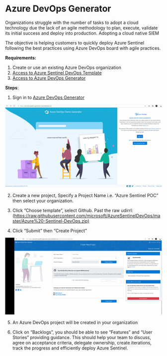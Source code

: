 # Azure DevOps Generator

Organizations struggle with the number of tasks to adopt a cloud technology due the lack of an agile methodology to plan, execute,  validate its initial success and deploy into production.
Adopting a cloud native SIEM

The objective is helping customers to quickly deploy Azure Sentinel following the best practices using  Azure DevOps board with agile practices.

**Requirements:**

1. Create or use an existing Azure DevOps organization
2. [Access to Azure Sentinel DevOps Template](https://nam06.safelinks.protection.outlook.com/?url=https%3A%2F%2Fdocs.microsoft.com%2Fen-us%2Fazure%2Fdevops%2Forganizations%2Faccounts%2Fcreate-organization%3Fview%3Dazure-devops&data=02%7C01%7Ccrmuno%40microsoft.com%7Cd340cee195414944089708d7e20b9512%7C72f988bf86f141af91ab2d7cd011db47%7C1%7C0%7C637226411708890912&sdata=sUZ77jIq42KnMWF8%2BCTtEyaoGDDQ1xk9OE1HJGitlaI%3D&reserved=0)
3. [Access to Azure DevOps Generator](https://azuredevopsdemogenerator.azurewebsites.net/)

**Steps**:

1. Sign in to [Azure DevOps Generator]()

![Instructions](./Gifs/signin.gif)

2. Create a new project, Specify a Project Name i.e. “Azure Sentinel POC” then select your organization.


3. Click “Choose template”, select Github. Past the raw udirrl: (<https://raw.githubusercontent.com/microsoft/AzureSentinelDevOps/master/Azure%20-Sentinel-DevOps.zip)>

4. Click “Submit” then “Create Project”

![Instructions](./Gifs/createproject.gif)

5. An Azure DevOps project will be created in your organization

6. Click on “Backlogs”, you should be able to see “Features” and “User Stories” providing guidance.
This should help your team to discuss, agree on acceptance criteria,  delegate ownership, create iterations, track the progress and efficiently deploy Azure Sentinel.
